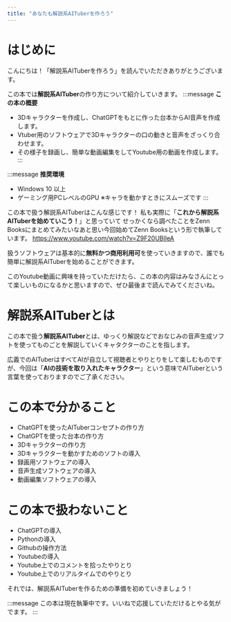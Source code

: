 ```yaml
---
title: "あなたも解説系AITuberを作ろう"
---
```

# はじめに
こんにちは！「解説系AITuberを作ろう」を読んでいただきありがとうございます。

この本では**解説系AITuber**の作り方について紹介していきます。
:::message
**この本の概要**
- 3Dキャラクターを作成し、ChatGPTをもとに作った台本からAI音声を作成します。
- Vtuber用のソフトウェアで3Dキャラクターの口の動きと音声をざっくり合わせます。
- その様子を録画し、簡単な動画編集をしてYoutube用の動画を作成します。
:::

:::message
**推奨環境**
- Windows 10 以上
- ゲーミング用PCレベルのGPU
※キャラを動かすときにスムーズです
:::

この本で扱う解説系AITuberはこんな感じです！
私も実際に「**これから解説系AITuberを始めていこう！**」と思っていて
せっかくなら調べたことをZenn Booksにまとめてみたいなあと思い今回始めてZenn Booksという形で執筆しています。
https://www.youtube.com/watch?v=Z9F20UBlIeA

扱うソフトウェアは基本的に**無料かつ商用利用可**を使っていきますので、誰でも簡単に解説系AITuberを始めることができます。

このYoutube動画に興味を持っていただけたら、この本の内容はみなさんにとって楽しいものになるかと思いますので、ぜひ最後まで読んでみてくださいね。

# 解説系AITuberとは
この本で扱う**解説系AITuber**とは、ゆっくり解説などでおなじみの音声生成ソフトを使ってものごとを解説していくキャタクターのことを指します。

広義でのAITuberはすべてAIが自立して視聴者とやりとりをして楽しむものですが、今回は「**AIの技術を取り入れたキャラクター**」という意味でAITuberという言葉を使っておりますのでご了承ください。

# この本で分かること
- ChatGPTを使ったAITuberコンセプトの作り方
- ChatGPTを使った台本の作り方
- 3Dキャラクターの作り方
- 3Dキャラクターを動かすためのソフトの導入
- 録画用ソフトウェアの導入
- 音声生成ソフトウェアの導入
- 動画編集ソフトウェアの導入

# この本で扱わないこと
- ChatGPTの導入
- Pythonの導入
- Githubの操作方法
- Youtubeの導入
- Youtube上でのコメントを拾ったやりとり
- Youtube上でのリアルタイムでのやりとり

それでは、解説系AITuberを作るための準備を初めていきましょう！

:::message
この本は現在執筆中です。いいねで応援していただけるとやる気がでます。
:::
